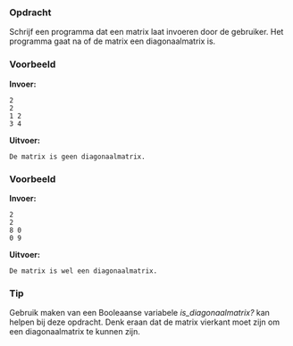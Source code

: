 ### Opdracht
Schrijf een programma dat een matrix laat invoeren door de gebruiker.
Het programma gaat na of de matrix een diagonaalmatrix is.


### Voorbeeld

**Invoer:**

    2
    2
    1 2
    3 4

**Uitvoer:**

    De matrix is geen diagonaalmatrix.

### Voorbeeld

**Invoer:**

    2
    2
    8 0
    0 9

**Uitvoer:**

    De matrix is wel een diagonaalmatrix.

### Tip
Gebruik maken van een Booleaanse variabele *is_diagonaalmatrix?* kan helpen bij deze opdracht.
Denk eraan dat de matrix vierkant moet zijn om een diagonaalmatrix te kunnen zijn.

